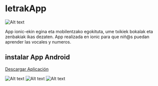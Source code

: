 # letrakApp

![Alt text](https://github.com/anderuraga/letrakApp/blob/master/screnshoots/logo_255.png)

App ionic-ekin egina eta mobilentzako egokituta, ume txikiek bokalak eta zenbakiak ikas dezaten.
App realizada en ionic para que niñ@s puedan aprender las vocales y numeros.

## instalar App Android
[Descargar Aplicación](https://drive.google.com/open?id=1QBfJyA6Jvy-st91Ep8z63v5P_uFNZ_JZ)

![Alt text](https://github.com/anderuraga/letrakApp/blob/master/screnshoots/screenshot1.png)
![Alt text](https://github.com/anderuraga/letrakApp/blob/master/screnshoots/screenshot2.png)
![Alt text](https://github.com/anderuraga/letrakApp/blob/master/screnshoots/screenshot3.png)
